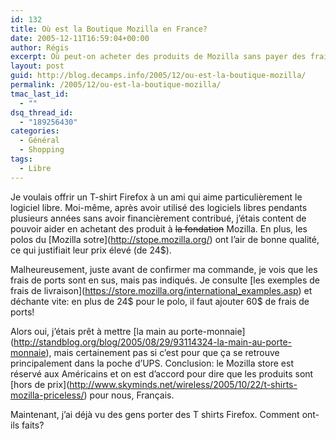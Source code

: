 ```yaml
---
id: 132
title: Où est la Boutique Mozilla en France?
date: 2005-12-11T16:59:04+00:00
author: Régis
excerpt: Où peut-on acheter des produits de Mozilla sans payer des frais de ports exorbitants?
layout: post
guid: http://blog.decamps.info/2005/12/ou-est-la-boutique-mozilla/
permalink: /2005/12/ou-est-la-boutique-mozilla/
tmac_last_id:
  - ""
dsq_thread_id:
  - "189256430"
categories:
  - Général
  - Shopping
tags:
  - Libre
---
```

Je voulais offrir un T-shirt Firefox à un ami qui aime particulièrement le logiciel libre. Moi-même, après avoir utilisé des logiciels libres pendants plusieurs années sans avoir financièrement contribué, j’étais content de pouvoir aider en achetant des produit à <strike>la fondation</strike> Mozilla. En plus, les polos du \[Mozilla sotre\](http://stope.mozilla.org/) ont l’air de bonne qualité, ce qui justifiait leur prix élevé (de 24$).

Malheureusement, juste avant de confirmer ma commande, je vois que les frais de ports sont en sus, mais pas indiqués. Je consulte \[les exemples de frais de livraison\](https://store.mozilla.org/international_examples.asp) et déchante vite: en plus de 24$ pour le polo, il faut ajouter 60$ de frais de ports! 

Alors oui, j’étais prêt à mettre \[la main au porte-monnaie\](http://standblog.org/blog/2005/08/29/93114324-la-main-au-porte-monnaie), mais certainement pas si c’est pour que ça se retrouve principalement dans la poche d’UPS. Conclusion: le Mozilla store est réservé aux Américains et on est d’accord pour dire que les produits sont \[hors de prix\](http://www.skyminds.net/wireless/2005/10/22/t-shirts-mozilla-priceless/) pour nous, Français. 

Maintenant, j’ai déjà vu des gens porter des T shirts Firefox. Comment ont-ils faits?
